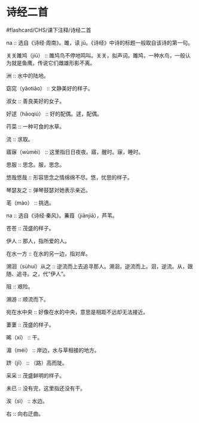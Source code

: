 # 诗经二首
#flashcard/CHS/课下注释/诗经二首


na ::  选自《诗经·周南》。雎，读 jū。《诗经》中诗的标题一般取自该诗的第一句。

关关雎鸠（jiū） :: 雎鸠鸟不停地鸣叫。关关，拟声词。雎鸠，一种水鸟，一般认为就是鱼鹰，传说它们雌雄形影不离。

洲 :: 水中的陆地。

窈窕（yǎotiǎo） :: 文静美好的样子。

淑女 :: 善良美好的女子。

好逑（hǎoqiú） :: 好的配偶。逑，配偶。

荇菜 :: 一种可食的水草。

流 :: 求取。

寤寐（wùmèi） :: 这里指日日夜夜。寤，醒时。寐，睡时。

思服 :: 思念。服，思念。

悠哉悠哉 :: 形容思念之情绵绵不尽。悠，忧思的样子。

琴瑟友之 :: 弹琴鼓瑟对她表示亲近。

芼（mào） :: 挑选。

na ::  选自《诗经·秦风》。蒹葭（jiānjiā），芦苇。

苍苍 :: 茂盛的样子。

伊人 :: 那人，指所爱的人。

在水一方 :: 在水的另一边，指对岸。

溯洄（sùhuí）从之 :: 逆流而上去追寻那人。溯洄，逆流而上。洄，逆流。从，跟随、追寻。之，代“伊人”。

阻 :: 艰险。

溯游 :: 顺流而下。

宛在水中央 :: 好像在水的中央，意思是相距不远却无法接近。

萋萋 :: 茂盛的样子。

晞（xī） :: 干。

湄（méi） :: 岸边，水与草相接的地方。

跻（jī） :: （路）高而陡。

采采 :: 茂盛鲜明的样子。

未已 :: 没有完，这里指还没有干。

涘（sì） :: 水边。

右 :: 向右迂曲。

